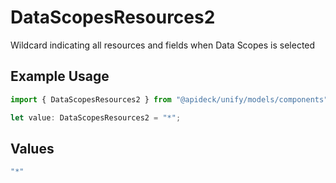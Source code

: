 # DataScopesResources2

Wildcard indicating all resources and fields when Data Scopes is selected

## Example Usage

```typescript
import { DataScopesResources2 } from "@apideck/unify/models/components";

let value: DataScopesResources2 = "*";
```

## Values

```typescript
"*"
```